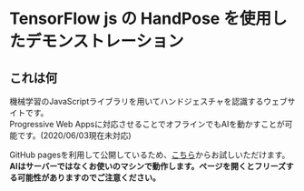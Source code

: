 # TensorFlow js の HandPose を使用したデモンストレーション

## これは何
機械学習のJavaScriptライブラリを用いてハンドジェスチャを認識するウェブサイトです。   
Progressive Web Appsに対応させることでオフラインでもAIを動かすことが可能です。(2020/06/03現在未対応)    

GitHub pagesを利用して公開しているため、[こちら](https://matsusato4.github.io/TFjs-HandPoseDemo/ "TFjs-HandPoseDemo")からお試しいただけます。   
**AIはサーバーではなくお使いのマシンで動作します。ページを開くとフリーズする可能性がありますのでご注意ください。**